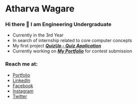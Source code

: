 # Atharva Wagare
### Hi there 👋 I am Engineering Undergraduate

- Currently in the 3rd Year
- In search of internship related to core computer concepts
- My first project [***QuizUp - Quiz Application***](https://atharvawagare.github.io/quiz-app/)
- Currently working on [***My Portfolio***](https://atharvawagare.github.io/) for contest submission

### Reach me at:
  - [Portfolio](https://atharvawagare.github.io/)
  - [LinkedIn](https://linkedin.com/in/atharvawagare/)
  - [Facebook](https://facebook.com/atharvawagare/)
  - [Instagram](https://instagram.com/atharvawagare/)
  - [Twitter](https://twitter.com/atharvawagare/)

<!-- **atharvawagare/atharvawagare** is a ✨ _special_ ✨ repository because its `README.md` (this file) appears on your GitHub profile.

Here are some ideas to get you started:

- 🔭 I’m currently working on ...
- 🌱 I’m currently learning ...
- 👯 I’m looking to collaborate on ...
- 🤔 I’m looking for help with ...
- 💬 Ask me about ...
- 📫 How to reach me: ...
- 😄 Pronouns: ...
- ⚡ Fun fact: ... -->

